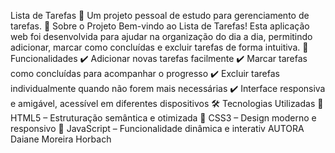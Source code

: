Lista de Tarefas 📝
Um projeto pessoal de estudo para gerenciamento de tarefas.
📌 Sobre o Projeto
Bem-vindo ao Lista de Tarefas! Esta aplicação web foi desenvolvida para ajudar na organização do dia a dia, permitindo adicionar, marcar como concluídas e excluir tarefas de forma intuitiva.
🎯 Funcionalidades
✔️ Adicionar novas tarefas facilmente
✔️ Marcar tarefas como concluídas para acompanhar o progresso
✔️ Excluir tarefas individualmente quando não forem mais necessárias
✔️ Interface responsiva e amigável, acessível em diferentes dispositivos
🛠️ Tecnologias Utilizadas
🔹 HTML5 – Estruturação semântica e otimizada
🔹 CSS3 – Design moderno e responsivo
🔹 JavaScript – Funcionalidade dinâmica e interativ
AUTORA
Daiane Moreira Horbach
